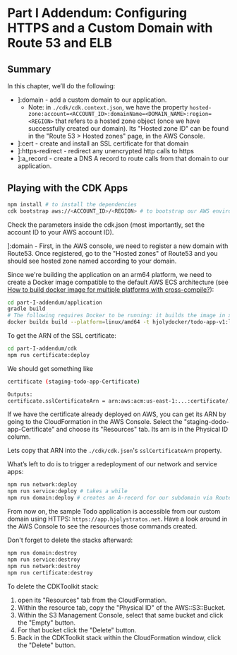 # Part I Addendum: Configuring HTTPS and a Custom Domain with Route 53 and ELB

## Summary

In this chapter, we’ll do the following:

* ]:domain - add a custom domain to our application.
  * Note: in `./cdk/cdk.context.json`, we have the property `hosted-zone:account=<ACCOUNT_ID>:domainName=<DOMAIN_NAME>:region=<REGION>` that refers to a hosted zone object (once we have successfully created our domain).  Its "Hosted zone ID" can be found in the "Route 53 > Hosted zones" page, in the AWS Console.
* ]:cert	 - create and install an SSL certificate for that domain
* ]:https-redirect - redirect any unencrypted http calls to https
* ]:a_record - create a DNS A record to route calls from that domain to our application.

## Playing with the CDK Apps

```bash
npm install # to install the dependencies
cdk bootstrap aws://<ACCOUNT_ID>/<REGION> # to bootstrap our AWS environment
```

Check the parameters inside the cdk.json (most importantly, set the account ID to your AWS account ID).

]:domain - First, in the AWS console, we need to register a new domain with Route53. Once registered, go to the "Hosted zones" of Route53 and you should see hosted zone named according to your domain.

Since we're building the application on an arm64 platform, we need to create a Docker image compatible to the default AWS ECS architecture (see [How to build docker image for multiple platforms with cross-compile?](https://stackoverflow.com/questions/73978929/how-to-build-docker-image-for-multiple-platforms-with-cross-compile)):

```bash
cd part-I-addendum/application
gradle build
# The following requires Docker to be running: it builds the image in x86_64 and push it to DockerHub
docker buildx build --platform=linux/amd64 -t hjolydocker/todo-app-v1:latest --push .
```

To get the ARN of the SSL certificate:

```bash
cd part-I-addendum/cdk
npm run certificate:deploy
```

We should get something like

```bash
certificate (staging-todo-app-Certificate)

Outputs:
certificate.sslCertificateArn = arn:aws:acm:us-east-1:...:certificate/...
```

If we have the certificate already deployed on AWS, you can get its ARN by going to the CloudFormation in the AWS Console. Select the "staging-dodo-app-Certificate" and choose its "Resources" tab. Its arn is in the Physical ID column.

Lets copy that ARN into the `./cdk/cdk.json`'s `sslCertificateArn` property.

What’s left to do is to trigger a redeployment of our network and service apps:

```bash
npm run network:deploy 
npm run service:deploy # takes a while
npm run domain:deploy # creates an A-record for our subdomain via Route53 (takes a while)
```

From now on, the sample Todo application is accessible from our custom domain using HTTPS: `https://app.hjolystratos.net`. Have a look around in the AWS Console to see the resources those
commands created.

Don't forget to delete the stacks afterward:

```bash
npm run domain:destroy
npm run service:destroy
npm run network:destroy
npm run certificate:destroy
```

To delete the CDKToolkit stack:

1. open its "Resources" tab from the CloudFormation.
2. Within the resource tab, copy the "Physical ID" of the AWS::S3::Bucket.
3. Within the S3 Management Console, select that same bucket and click the "Empty" button.
4. For that bucket click the "Delete" button.
5. Back in the CDKToolkit stack within the CloudFormation window, click the "Delete" button.
